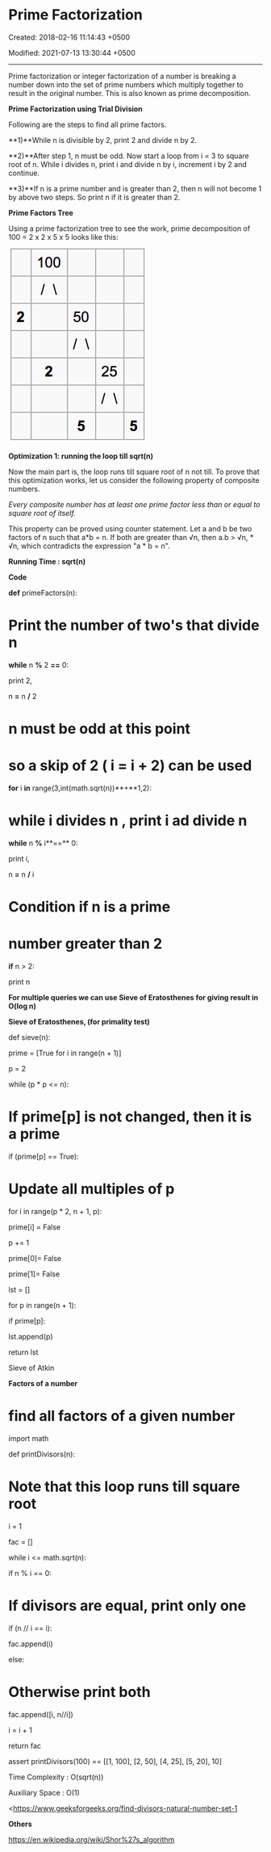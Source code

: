 # Prime Factorization

Created: 2018-02-16 11:14:43 +0500

Modified: 2021-07-13 13:30:44 +0500

---

Prime factorization or integer factorization of a number is breaking a number down into the set of prime numbers which multiply together to result in the original number. This is also known as prime decomposition.



**Prime Factorization using Trial Division**

Following are the steps to find all prime factors.

**1)**While n is divisible by 2, print 2 and divide n by 2.

**2)**After step 1, n must be odd. Now start a loop from i = 3 to square root of n. While i divides n, print i and divide n by i, increment i by 2 and continue.

**3)**If n is a prime number and is greater than 2, then n will not become 1 by above two steps. So print n if it is greater than 2.



**Prime Factors Tree**

Using a prime factorization tree to see the work, prime decomposition of 100 = 2 x 2 x 5 x 5 looks like this:



![100 50 ](media/Prime-Factorization-image1.png)



**Optimization 1: running the loop till sqrt(n)**

Now the main part is, the loop runs till square root of n not till. To prove that this optimization works, let us consider the following property of composite numbers.

*Every composite number has at least one prime factor less than or equal to square root of itself.*

This property can be proved using counter statement. Let a and b be two factors of n such that a*b = n. If both are greater than √n, then a.b > √n, * √n, which contradicts the expression "a * b = n".



**Running Time : sqrt(n)**



**Code**

**def** primeFactors(n):



# Print the number of two's that divide n

**while** n **%** 2 **==** 0:

print 2,

n **=** n **/** 2



# n must be odd at this point

# so a skip of 2 ( i = i + 2) can be used

**for** i **in** range(3,int(math.sqrt(n))**+**1,2):



# while i divides n , print i ad divide n

**while** n **%** i**==** 0:

print i,

n **=** n **/** i



# Condition if n is a prime

# number greater than 2

**if** n > 2:

print n



**For multiple queries we can use Sieve of Eratosthenes for giving result in O(log n)**



**Sieve of Eratosthenes, (for primality test)**

def sieve(n):

prime = [True for i in range(n + 1)]

p = 2

while (p * p <= n):

# If prime[p] is not changed, then it is a prime

if (prime[p] == True):

# Update all multiples of p

for i in range(p * 2, n + 1, p):

prime[i] = False

p += 1

prime[0]= False

prime[1]= False

lst = []

for p in range(n + 1):

if prime[p]:

lst.append(p)

return lst



Sieve of Atkin



**Factors of a number**

# find all factors of a given number

import math



def printDivisors(n):

# Note that this loop runs till square root

i = 1

fac = []

while i <= math.sqrt(n):

if n % i == 0:

# If divisors are equal, print only one

if (n // i == i):

fac.append(i)

else:

# Otherwise print both

fac.append([i, n//i])



i = i + 1

return fac



assert printDivisors(100) == [[1, 100], [2, 50], [4, 25], [5, 20], 10]



Time Complexity : O(sqrt(n))

Auxiliary Space : O(1)



<https://www.geeksforgeeks.org/find-divisors-natural-number-set-1



**Others**

<https://en.wikipedia.org/wiki/Shor%27s_algorithm>

